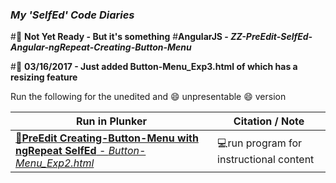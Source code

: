 ### **_My 'SelfEd' Code Diaries_**
#:red_circle: **Not Yet Ready - But it's something**
#**AngularJS - _ZZ-PreEdit-SelfEd-Angular-ngRepeat-Creating-Button-Menu_**

#:red_circle: **03/16/2017 - Just added Button-Menu_Exp3.html of which has a resizing feature**



Run the following for the unedited and :smile: unpresentable :smile: version 

Run in Plunker | Citation / Note
----------------------------------------------------------------------------|--------------------------------------------------------
[:small_blue_diamond:**PreEdit Creating-Button-Menu with ngRepeat SelfEd** - _Button-Menu_Exp2.html_](https://plnkr.co/edit/lzSpjYEzXtqgOB5Y4ckw?p=preview) | :computer:run program for instructional content


